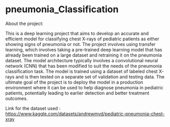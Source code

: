 # pneumonia_Classification
About the project:

This is a deep learning project that aims to develop an accurate and efficient model for classifying chest X-rays of pediatric patients as either showing signs of pneumonia or not. The project involves using transfer learning, which involves taking a pre-trained deep learning model that has already been trained on a large dataset and retraining it on the pneumonia dataset. The model architecture typically involves a convolutional neural network (CNN) that has been modified to suit the needs of the pneumonia classification task. The model is trained using a dataset of labeled chest X-rays and is then tested on a separate set of validation and testing data. The ultimate goal of the project is to deploy the model in a production environment where it can be used to help diagnose pneumonia in pediatric patients, potentially leading to earlier detection and better treatment outcomes.

Link for the dataset used : https://www.kaggle.com/datasets/andrewmvd/pediatric-pneumonia-chest-xray
